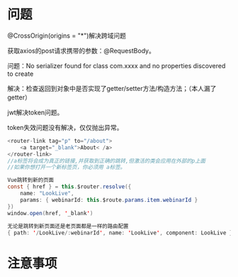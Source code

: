 # 问题

@CrossOrigin(origins = "*")解决跨域问题



获取axios的post请求携带的参数：@RequestBody。



问题：No serializer found for class com.xxxx and no properties discovered to create

解决：检查返回到对象中是否实现了getter/setter方法/构造方法；（本人漏了getter）



jwt解决token问题。



token失效问题没有解决，仅仅抛出异常。

```java
<router-link tag="p" to="/about">
 	<a target="_blank">About< /a>
</router-link>
//a标签将会成为真正的链接,并获取到正确的跳转,但激活的类会应用在外部的p上面
//如果你想打开一个新标签页，你必须用 a标签。
```



```java
Vue跳转到新的页面
const { href } = this.$router.resolve({
    name: "LookLive",
    params: { webinarId: this.$route.params.item.webinarId }
})
window.open(href, '_blank')
    
无论是跳转到新页面还是老页面都是一样的路由配置
{ path: '/LookLive/:webinarId', name: 'LookLive', component: LookLive }
```



# 注意事项













